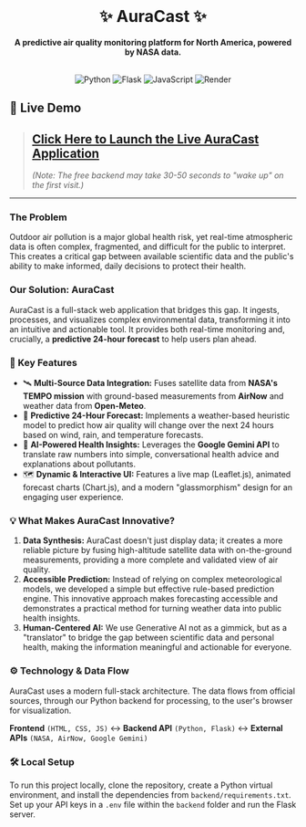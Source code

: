 <div align="center">
  <br />
  <h1>✨ AuraCast ✨</h1>
  <p>
    <b>A predictive air quality monitoring platform for North America, powered by NASA data.</b>
  </p>
  <br />

</div>

<div align="center">
  <img src="https://img.shields.io/badge/Python-3.11+-blue?logo=python&logoColor=white" alt="Python">
  <img src="https://img.shields.io/badge/Flask-black?logo=flask&logoColor=white" alt="Flask">
  <img src="https://img.shields.io/badge/JavaScript-ES6+-yellow?logo=javascript&logoColor=white" alt="JavaScript">
  <img src="https://img.shields.io/badge/Deployment-Render-46E3B7?logo=render&logoColor=white" alt="Render">
</div>

## 🚀 Live Demo

> ## [**Click Here to Launch the Live AuraCast Application**](https://auracast.onrender.com)
>
> *(Note: The free backend may take 30-50 seconds to "wake up" on the first visit.)*

---

### The Problem

Outdoor air pollution is a major global health risk, yet real-time atmospheric data is often complex, fragmented, and difficult for the public to interpret. This creates a critical gap between available scientific data and the public's ability to make informed, daily decisions to protect their health.

### Our Solution: AuraCast

AuraCast is a full-stack web application that bridges this gap. It ingests, processes, and visualizes complex environmental data, transforming it into an intuitive and actionable tool. It provides both real-time monitoring and, crucially, a **predictive 24-hour forecast** to help users plan ahead.

### 🔑 Key Features

* 🛰️ **Multi-Source Data Integration:** Fuses satellite data from **NASA's TEMPO mission** with ground-based measurements from **AirNow** and weather data from **Open-Meteo**.
* 🔮 **Predictive 24-Hour Forecast:** Implements a weather-based heuristic model to predict how air quality will change over the next 24 hours based on wind, rain, and temperature forecasts.
* 🧠 **AI-Powered Health Insights:** Leverages the **Google Gemini API** to translate raw numbers into simple, conversational health advice and explanations about pollutants.
* 🗺️ **Dynamic & Interactive UI:** Features a live map (Leaflet.js), animated forecast charts (Chart.js), and a modern "glassmorphism" design for an engaging user experience.

### 💡 What Makes AuraCast Innovative?

1.  **Data Synthesis:** AuraCast doesn't just display data; it creates a more reliable picture by fusing high-altitude satellite data with on-the-ground measurements, providing a more complete and validated view of air quality.
2.  **Accessible Prediction:** Instead of relying on complex meteorological models, we developed a simple but effective rule-based prediction engine. This innovative approach makes forecasting accessible and demonstrates a practical method for turning weather data into public health insights.
3.  **Human-Centered AI:** We use Generative AI not as a gimmick, but as a "translator" to bridge the gap between scientific data and personal health, making the information meaningful and actionable for everyone.

### ⚙️ Technology & Data Flow

AuraCast uses a modern full-stack architecture. The data flows from official sources, through our Python backend for processing, to the user's browser for visualization.

**Frontend** `(HTML, CSS, JS)` ↔️ **Backend API** `(Python, Flask)` ↔️ **External APIs** `(NASA, AirNow, Google Gemini)`

### 🛠️ Local Setup

To run this project locally, clone the repository, create a Python virtual environment, and install the dependencies from `backend/requirements.txt`. Set up your API keys in a `.env` file within the `backend` folder and run the Flask server.
